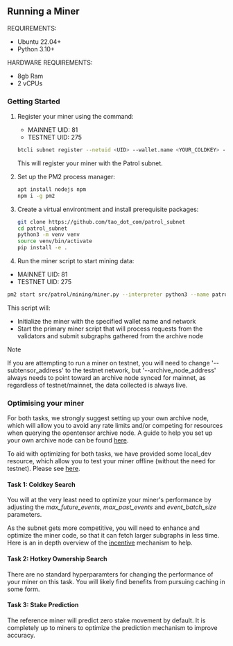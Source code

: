 ## Running a Miner

REQUIREMENTS:
- Ubuntu 22.04+
- Python 3.10+

HARDWARE REQUIREMENTS:
- 8gb Ram
- 2 vCPUs

### Getting Started

1. Register your miner using the command:
   - MAINNET UID: 81
   - TESTNET UID: 275
   ```sh
   btcli subnet register --netuid <UID> --wallet.name <YOUR_COLDKEY> --wallet.hotkey <YOUR_HOTKEY> --network <your_network (testnet or finney)>
   ```
   This will register your miner with the Patrol subnet.

2. Set up the PM2 process manager:
   ```sh
   apt install nodejs npm
   npm i -g pm2
   ```
   
3. Create a virtual environtment and install prerequisite packages:
   ```sh
   git clone https://github.com/tao_dot_com/patrol_subnet
   cd patrol_subnet
   python3 -m venv venv
   source venv/bin/activate
   pip install -e .
   ```

4. Run the miner script to start mining data:
  - MAINNET UID: 81
  - TESTNET UID: 275
   
   ```sh
   pm2 start src/patrol/mining/miner.py --interpreter python3 --name patrol-miner -- --netuid <UID> --wallet_path <your_wallet_path> --coldkey <your_wallet_name>  --hotkey <your_wallet_hotkey_name> --subtensor_address <network address for (test | finney | local)> --archive_node_address <your archive node for data collection (always has to be mainnet)> --external_ip <your_external_ip address> --port <your_port | 8091> --max_future_events <number of event blocks to collect into the future> --max_past_events <number of event blocks to collect into the past> --event_batch_size <number of event blocks to query at the same time>
   ```
   This script will:
   - Initialize the miner with the specified wallet name and network
   - Start the primary miner script that will process requests from the validators and submit subgraphs gathered from the archive node

> [!NOTE]
> If you are attempting to run a miner on testnet, you will need to change '--subtensor_address' to the testnet network, but '--archive_node_address' always needs to point toward an archive node synced for mainnet, as regardless of testnet/mainnet, the data collected is always live.

### Optimising your miner

For both tasks, we strongly suggest setting up your own archive node, which will allow you to avoid any rate limits and/or competing for resources when querying the opentensor archive node. A guide to help you set up your own archive node can be found [here](https://docs.bittensor.com/subtensor-nodes/).

To aid with optimizing for both tasks, we have provided some local_dev resource, which allow you to test your miner offline (without the need for testnet). Please see [here](../src/miner/local_dev/local_development.md).

#### Task 1: Coldkey Search

You will at the very least need to optimize your miner's performance by adjusting the *max_future_events*, *max_past_events* and *event_batch_size* parameters.

As the subnet gets more competitive, you will need to enhance and optimize the miner code, so that it can fetch larger subgraphs in less time. Here is an in depth overview of the [incentive](coldkey_search.md#incentive-mechanism) mechanism to help.

#### Task 2: Hotkey Ownership Search

There are no standard hyperparamters for changing the performance of your miner on this task. You will likely find benefits from pursuing caching in some form. 

#### Task 3: Stake Prediction

The reference miner will predict zero stake movement by default. It is completely up to miners to
optimize the prediction mechanism to improve accuracy.
